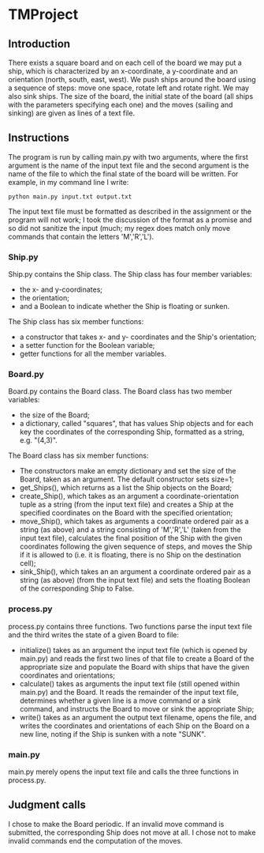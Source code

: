 # TMProject

## Introduction

There exists a square board and on each cell of the board we may put a ship, which is characterized by an x-coordinate, a y-coordinate and an orientation (north, south, east, west). We push ships around the board using a sequence of steps: move one space, rotate left and rotate right. We may also sink ships. The size of the board, the initial state of the board (all ships with the parameters specifying each one) and the moves (sailing and sinking) are given as lines of a text file.

## Instructions

The program is run by calling main.py with two arguments, where the first argument is the name of the input text file and the second argument is the name of the file to which the final state of the board will be written. For example, in my command line I write:

`python main.py input.txt output.txt`

The input text file must be formatted as described in the assignment or the program will not work; I took the discussion of the format as a promise and so did not sanitize the input (much; my regex does match only move commands that contain the letters 'M','R','L').

### Ship.py

Ship.py contains the Ship class. The Ship class has four member variables:
* the x- and y-coordinates;
* the orientation;
* and a Boolean to indicate whether the Ship is floating or sunken.

The Ship class has six member functions:
* a constructor that takes x- and y- coordinates and the Ship's orientation;
* a setter function for the Boolean variable;
* getter functions for all the member variables.

### Board.py

Board.py contains the Board class. The Board class has two member variables:
* the size of the Board;
* a dictionary, called "squares", that has values Ship objects and for each key the coordinates of the corresponding Ship, formatted as a string, e.g. "(4,3)".

The Board class has six member functions:
* The constructors make an empty dictionary and set the size of the Board, taken as an argument. The default constructor sets size=1;
* get_Ships(), which returns as a list the Ship objects on the Board;
* create_Ship(), which takes as an argument a coordinate-orientation tuple as a string (from the input text file) and creates a Ship at the specified coordinates on the Board with the specified orientation;
* move_Ship(), which takes as arguments a coordinate ordered pair as a string (as above) and a string consisting of 'M','R','L' (taken from the input text file), calculates the final position of the Ship with the given coordinates following the given sequence of steps, and moves the Ship if it is allowed to (i.e. it is floating, there is no Ship on the destination cell);
* sink_Ship(), which takes an an argument a coordinate ordered pair as a string (as above) (from the input text file) and sets the floating Boolean of the corresponding Ship to False.

### process.py

process.py contains three functions. Two functions parse the input text file and the third writes the state of a given Board to file:
* initialize() takes as an argument the input text file (which is opened by main.py) and reads the first two lines of that file to create a Board of the appropriate size and populate the Board with ships that have the given coordinates and orientations;
* calculate() takes as arguments the input text file (still opened within main.py) and the Board. It reads the remainder of the input text file, determines whether a given line is a move command or a sink command, and instructs the Board to move or sink the appropriate Ship;
* write() takes as an argument the output text filename, opens the file, and writes the coordinates and orientations of each Ship on the Board on a new line, noting if the Ship is sunken with a note "SUNK".

### main.py

main.py merely opens the input text file and calls the three functions in process.py.

## Judgment calls

I chose to make the Board periodic. If an invalid move command is submitted, the corresponding Ship does not move at all. I chose not to make invalid commands end the computation of the moves.
